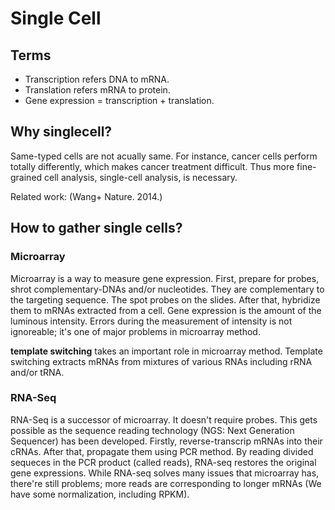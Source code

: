 Single Cell
=========

## Terms
- Transcription refers DNA to mRNA.
- Translation refers mRNA to protein.
- Gene expression = transcription + translation.


## Why singlecell?
Same-typed cells are not acually same. For instance, cancer cells perform totally differently, which makes cancer treatment difficult. Thus more fine-grained cell analysis, single-cell analysis, is necessary.

Related work: (Wang+ Nature. 2014.)

## How to gather single cells?

### Microarray
Microarray is a way to measure gene expression. First, prepare for probes, shrot complementary-DNAs and/or nucleotides. They are complementary to the targeting sequence. The spot probes on the slides. After that, hybridize them to mRNAs extracted from a cell. Gene expression is the amount of the luminous intensity. Errors during the measurement of intensity is not ignoreable; it's one of major problems in microarray method.

**template switching** takes an important role in microarray method. Template switching extracts mRNAs from mixtures of various RNAs including rRNA and/or tRNA.

### RNA-Seq
RNA-Seq is a successor of microarray. It doesn't require probes. This gets possible as the sequence reading technology (NGS: Next Generation Sequencer) has been developed. Firstly, reverse-transcrip mRNAs into their cRNAs. After that, propagate them using PCR method. By reading divided sequeces in the PCR product (called reads), RNA-seq restores the original gene expressions. While RNA-seq solves many issues that microarray has, there're still problems; more reads are corresponding to longer mRNAs (We have some normalization, including RPKM).
